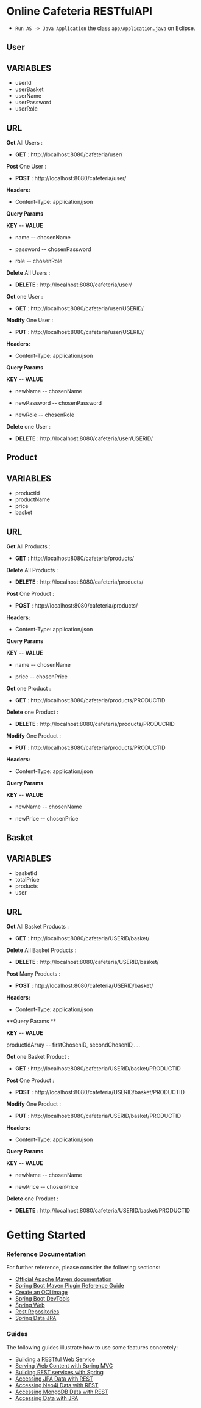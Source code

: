 # Online Cafeteria RESTfulAPI

- `Run AS -> Java Application` the class `app/Application.java` on Eclipse.

## User

## VARIABLES

- userId
- userBasket
- userName
- userPassword
- userRole

## URL

**Get** All Users :

- **GET** : http://localhost:8080/cafeteria/user/

**Post** One User :

- **POST** : http://localhost:8080/cafeteria/user/

**Headers:**

- Content-Type: application/json

**Query Params**

**KEY**        --                           **VALUE**

- name					--			 chosenName

- password			--			 chosenPassword

- role					--				chosenRole

**Delete** All Users :

- **DELETE** : http://localhost:8080/cafeteria/user/

**Get** one User :

- **GET** : http://localhost:8080/cafeteria/user/USERID/

**Modify** One User :

- **PUT** : http://localhost:8080/cafeteria/user/USERID/

**Headers:**

- Content-Type: application/json

**Query Params**

**KEY**            --                       **VALUE**

- newName					--			 chosenName

- newPassword			--			 chosenPassword

- newRole					--				chosenRole

**Delete** one User :

- **DELETE** : http://localhost:8080/cafeteria/user/USERID/

## Product

## VARIABLES

- productId
- productName
- price
- basket

## URL

**Get** All Products :

- **GET** : http://localhost:8080/cafeteria/products/

**Delete** All Products :

- **DELETE** : http://localhost:8080/cafeteria/products/

**Post** One Product :

- **POST** : http://localhost:8080/cafeteria/products/

**Headers:**

- Content-Type: application/json

**Query Params**

**KEY**            --                       **VALUE**

- name				--				chosenName

- price				--				 chosenPrice

**Get** one Product :

- **GET** : http://localhost:8080/cafeteria/products/PRODUCTID

**Delete** one Product :

- **DELETE** : http://localhost:8080/cafeteria/products/PRODUCRID

**Modify** One Product :

- **PUT** : http://localhost:8080/cafeteria/products/PRODUCTID

**Headers:**

- Content-Type: application/json

**Query Params**

**KEY**          --                         **VALUE**

- newName			--		    chosenName

- newPrice			--			  chosenPrice

## Basket

## VARIABLES

- basketId
- totalPrice
- products
- user

## URL

**Get** All Basket Products :

- **GET** : http://localhost:8080/cafeteria/USERID/basket/

**Delete** All Basket Products :

- **DELETE** : http://localhost:8080/cafeteria/USERID/basket/

**Post** Many Products :

- **POST** : http://localhost:8080/cafeteria/USERID/basket/

**Headers:**

- Content-Type: application/json

**Query Params **

**KEY**         --                          **VALUE**

productIdArray 		--	 firstChosenID, secondChosenID,....

**Get** one Basket Product :

- **GET** : http://localhost:8080/cafeteria/USERID/basket/PRODUCTID

**Post** One Product :

- **POST** : http://localhost:8080/cafeteria/USERID/basket/PRODUCTID

**Modify** One Product :

- **PUT** : http://localhost:8080/cafeteria/USERID/basket/PRODUCTID

**Headers:**

- Content-Type: application/json

**Query Params**

**KEY**           --                        **VALUE**

- newName			--		   chosenName

- newPrice			--			 chosenPrice

**Delete** one Product :

- **DELETE** : http://localhost:8080/cafeteria/USERID/basket/PRODUCTID

# Getting Started

### Reference Documentation

For further reference, please consider the following sections:

- [Official Apache Maven documentation](https://maven.apache.org/guides/index.html)
- [Spring Boot Maven Plugin Reference Guide](https://docs.spring.io/spring-boot/docs/2.3.5.RELEASE/maven-plugin/reference/html/)
- [Create an OCI image](https://docs.spring.io/spring-boot/docs/2.3.5.RELEASE/maven-plugin/reference/html/#build-image)
- [Spring Boot DevTools](https://docs.spring.io/spring-boot/docs/2.3.5.RELEASE/reference/htmlsingle/#using-boot-devtools)
- [Spring Web](https://docs.spring.io/spring-boot/docs/2.3.5.RELEASE/reference/htmlsingle/#boot-features-developing-web-applications)
- [Rest Repositories](https://docs.spring.io/spring-boot/docs/2.3.5.RELEASE/reference/htmlsingle/#howto-use-exposing-spring-data-repositories-rest-endpoint)
- [Spring Data JPA](https://docs.spring.io/spring-boot/docs/2.3.5.RELEASE/reference/htmlsingle/#boot-features-jpa-and-spring-data)

### Guides

The following guides illustrate how to use some features concretely:

- [Building a RESTful Web Service](https://spring.io/guides/gs/rest-service/)
- [Serving Web Content with Spring MVC](https://spring.io/guides/gs/serving-web-content/)
- [Building REST services with Spring](https://spring.io/guides/tutorials/bookmarks/)
- [Accessing JPA Data with REST](https://spring.io/guides/gs/accessing-data-rest/)
- [Accessing Neo4j Data with REST](https://spring.io/guides/gs/accessing-neo4j-data-rest/)
- [Accessing MongoDB Data with REST](https://spring.io/guides/gs/accessing-mongodb-data-rest/)
- [Accessing Data with JPA](https://spring.io/guides/gs/accessing-data-jpa/)
